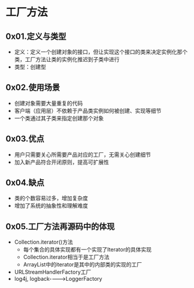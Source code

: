 # 工厂方法

## 0x01.定义与类型

- 定义：定义一个创建对象的接口，但让实现这个接口的类来决定实例化那个类，工厂方法让类的实例化推迟到子类中进行
- 类型：创建型

## 0x02.使用场景

- 创建对象需要大量重复的代码
- 客户端（应用层）不依赖于产品类实例如何被创建、实现等细节
- 一个类通过其子类来指定创建那个对象

## 0x03.优点

- 用户只需要关心所需要产品对应的工厂，无需关心创建细节
- 加入新产品符合开闭原则，提高可扩展性

## 0x04.缺点

- 类的个数容易过多，增加复杂度
- 增加了系统的抽象性和理解难度

## 0x05.工厂方法再源码中的体现

- Collection.iterator()方法
  - 每个集合的具体实现都有一个实现了Iterator的具体实现
  - Collection.iterator相当于是工厂方法
  - ArrayList中的iterator是其中的内部类的实现的工厂
- URLStreamHandlerFactory工厂
- log4j, logback---->LoggerFactory